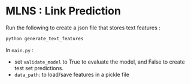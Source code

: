 # MLNS : Link Prediction

Run the following to create a json file that stores text features :
```bash
python generate_text_features
```

In `main.py` :
- set `validate_model` to True to evaluate the model, and False to create test set predictions.
- `data_path`: to load/save features in a pickle file